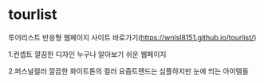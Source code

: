 # tourlist

투어리스트 반응형 웹페이지
사이트 바로가기(https://wnlsl8151.github.io/tourlist/)

1.컨셉트
 깔끔한 디자인
 누구나 알아보기 쉬운 웹페이지

2.퍼스널컬러
 깔끔한 화이트톤의 컬러
 요즘트렌드는 심플하지만 눈에 띄는 아이템들
